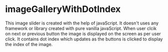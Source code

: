 # imageGalleryWithDotIndex
This image slider is created with the help of javaScript. It doesn't uses any framework or library created with pure vanilla javaScript. When user clcik on next or previous button the image is displayed on the screen as per user click. It contains dot index which updates as the buttons is clicked to display the index of the image. 
